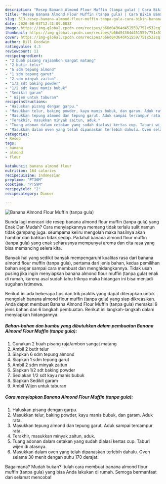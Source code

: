 ```yaml
---
description: "Resep Banana Almond Flour Muffin (tanpa gula) | Cara Bikin Banana Almond Flour Muffin (tanpa gula) Yang Enak Banget"
title: "Resep Banana Almond Flour Muffin (tanpa gula) | Cara Bikin Banana Almond Flour Muffin (tanpa gula) Yang Enak Banget"
slug: 513-resep-banana-almond-flour-muffin-tanpa-gula-cara-bikin-banana-almond-flour-muffin-tanpa-gula-yang-enak-banget
date: 2020-08-03T12:41:09.003Z
image: https://img-global.cpcdn.com/recipes/b66d04364d451559/751x532cq70/banana-almond-flour-muffin-tanpa-gula-foto-resep-utama.jpg
thumbnail: https://img-global.cpcdn.com/recipes/b66d04364d451559/751x532cq70/banana-almond-flour-muffin-tanpa-gula-foto-resep-utama.jpg
cover: https://img-global.cpcdn.com/recipes/b66d04364d451559/751x532cq70/banana-almond-flour-muffin-tanpa-gula-foto-resep-utama.jpg
author: Bill Goodwin
ratingvalue: 4.3
reviewcount: 11
recipeingredient:
- "2 buah pisang rajaambon sangat matang"
- "2 butir telur"
- "6 sdm tepung almond"
- "1 sdm tepung garut"
- "2 sdm minyak zaitun"
- "1/2 sdt baking powder"
- "1/2 sdt kayu manis bubuk"
- "Sedikit garam"
- " Wijen untuk taburan"
recipeinstructions:
- "Haluskan pisang dengan garpu."
- "Masukkan telur, baking powder, kayu manis bubuk, dan garam. Aduk rata."
- "Masukkan tepung almond dan tepung garut. Aduk sampai tercampur rata."
- "Terakhir, masukkan minyak zaitun, aduk."
- "Tuang adonan dalam cetakan yang sudah dialasi kertas cup. Taburi wijen di atasnya."
- "Masukkan dalam oven yang telah dipanaskan terlebih dahulu. Oven selama 30 menit dengan suhu 170 derajat."
categories:
- Resep
tags:
- banana
- almond
- flour

katakunci: banana almond flour 
nutrition: 164 calories
recipecuisine: Indonesian
preptime: "PT36M"
cooktime: "PT59M"
recipeyield: "2"
recipecategory: Dinner

---
```



![Banana Almond Flour Muffin (tanpa gula)](https://img-global.cpcdn.com/recipes/b66d04364d451559/751x532cq70/banana-almond-flour-muffin-tanpa-gula-foto-resep-utama.jpg)

Bunda lagi mencari ide resep banana almond flour muffin (tanpa gula) yang Enak Dan Mudah? Cara menyiapkannya memang tidak terlalu sulit namun tidak gampang juga. seumpama keliru mengolah maka hasilnya akan hambar dan bahkan tidak sedap. Padahal banana almond flour muffin (tanpa gula) yang enak seharusnya mempunyai aroma dan cita rasa yang bisa memancing selera kita.



Banyak hal yang sedikit banyak mempengaruhi kualitas rasa dari banana almond flour muffin (tanpa gula), pertama dari jenis bahan, kedua pemilihan bahan segar sampai cara membuat dan menghidangkannya. Tidak usah pusing jika ingin menyiapkan banana almond flour muffin (tanpa gula) enak di rumah, karena asal sudah tahu triknya maka hidangan ini bisa menjadi suguhan istimewa.


Berikut ini ada beberapa tips dan trik praktis yang dapat diterapkan untuk mengolah banana almond flour muffin (tanpa gula) yang siap dikreasikan. Anda dapat membuat Banana Almond Flour Muffin (tanpa gula) memakai 9 jenis bahan dan 6 langkah pembuatan. Berikut ini langkah-langkah dalam menyiapkan hidangannya.

<!--inarticleads1-->

##### Bahan-bahan dan bumbu yang dibutuhkan dalam pembuatan Banana Almond Flour Muffin (tanpa gula):

1. Gunakan 2 buah pisang raja/ambon sangat matang
1. Ambil 2 butir telur
1. Siapkan 6 sdm tepung almond
1. Siapkan 1 sdm tepung garut
1. Ambil 2 sdm minyak zaitun
1. Siapkan 1/2 sdt baking powder
1. Sediakan 1/2 sdt kayu manis bubuk
1. Siapkan Sedikit garam
1. Ambil  Wijen untuk taburan




<!--inarticleads2-->

##### Cara menyiapkan Banana Almond Flour Muffin (tanpa gula):

1. Haluskan pisang dengan garpu.
1. Masukkan telur, baking powder, kayu manis bubuk, dan garam. Aduk rata.
1. Masukkan tepung almond dan tepung garut. Aduk sampai tercampur rata.
1. Terakhir, masukkan minyak zaitun, aduk.
1. Tuang adonan dalam cetakan yang sudah dialasi kertas cup. Taburi wijen di atasnya.
1. Masukkan dalam oven yang telah dipanaskan terlebih dahulu. Oven selama 30 menit dengan suhu 170 derajat.




Bagaimana? Mudah bukan? Itulah cara membuat banana almond flour muffin (tanpa gula) yang bisa Anda lakukan di rumah. Semoga bermanfaat dan selamat mencoba!
